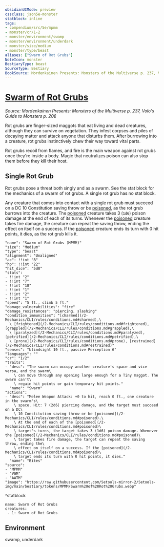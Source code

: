 ```yaml
---
obsidianUIMode: preview
cssclass: json5e-monster
statblock: inline
tags:
- compendium/src/5e/mpmm
- monster/cr/1-2
- monster/environment/swamp
- monster/environment/underdark
- monster/size/medium
- monster/type/beast
aliases: ["Swarm of Rot Grubs"]
NoteIcon: monster
BestiaryType: beast
SourceType: Bestiary
BookSource: Mordenkainen Presents: Monsters of the Multiverse p. 237, Volo's Guide to Monsters p. 208
---
```

# [Swarm of Rot Grubs](2-Mechanics\CLI\bestiary\beast/swarm-of-rot-grubs-mpmm.md)
*Source: Mordenkainen Presents: Monsters of the Multiverse p. 237, Volo's Guide to Monsters p. 208*  

Rot grubs are finger-sized maggots that eat living and dead creatures, although they can survive on vegetation. They infest corpses and piles of decaying matter and attack anyone that disturbs them. After burrowing into a creature, rot grubs instinctively chew their way toward vital parts.

Rot grubs recoil from flames, and fire is the main weapon against rot grubs once they're inside a body. Magic that neutralizes poison can also stop them before they kill their host.

## Single Rot Grub

Rot grubs pose a threat both singly and as a swarm. See the stat block for the mechanics of a swarm of rot grubs. A single rot grub has no stat block.

Any creature that comes into contact with a single rot grub must succeed on a DC 10 Constitution saving throw or be [poisoned](/2-Mechanics/CLI/rules/conditions.md#poisoned), as the rot grub burrows into the creature. The [poisoned](/2-Mechanics/CLI/rules/conditions.md#poisoned) creature takes 3 (`1d6`) poison damage at the end of each of its turns. Whenever the [poisoned](/2-Mechanics/CLI/rules/conditions.md#poisoned) creature takes fire damage, the creature can repeat the saving throw, ending the effect on itself on a success. If the [poisoned](/2-Mechanics/CLI/rules/conditions.md#poisoned) creature ends its turn with 0 hit points, it dies, as the rot grub kills it.

```statblock
"name": "Swarm of Rot Grubs (MPMM)"
"size": "Medium"
"type": "beast"
"alignment": "Unaligned"
"ac": !!int "8"
"hp": !!int "22"
"hit_dice": "5d8"
"stats":
- !!int "2"
- !!int "7"
- !!int "10"
- !!int "1"
- !!int "2"
- !!int "1"
"speed": "5 ft., climb 5 ft."
"damage_vulnerabilities": "fire"
"damage_resistances": "piercing, slashing"
"condition_immunities": "[charmed](/2-Mechanics/CLI/rules/conditions.md#charmed),\
  \ [frightened](/2-Mechanics/CLI/rules/conditions.md#frightened), [grappled](/2-Mechanics/CLI/rules/conditions.md#grappled),\
  \ [paralyzed](/2-Mechanics/CLI/rules/conditions.md#paralyzed), [petrified](/2-Mechanics/CLI/rules/conditions.md#petrified),\
  \ [prone](/2-Mechanics/CLI/rules/conditions.md#prone), [restrained](/2-Mechanics/CLI/rules/conditions.md#restrained)"
"senses": "blindsight 10 ft., passive Perception 6"
"languages": ""
"cr": "1/2"
"traits":
- "desc": "The swarm can occupy another creature's space and vice versa, and the swarm\
    \ can move through any opening large enough for a Tiny maggot. The swarm can't\
    \ regain hit points or gain temporary hit points."
  "name": "Swarm"
"actions":
- "desc": "Melee Weapon Attack: +0 to hit, reach 0 ft., one creature in the swarm's\
    \ space. Hit: 7 (2d6) piercing damage, and the target must succeed on a DC\
    \ 10 Constitution saving throw or be [poisoned](/2-Mechanics/CLI/rules/conditions.md#poisoned).\
    \ At the end of each of the [poisoned](/2-Mechanics/CLI/rules/conditions.md#poisoned)\
    \ target's turns, the target takes 3 (1d6) poison damage. Whenever the [poisoned](/2-Mechanics/CLI/rules/conditions.md#poisoned)\
    \ target takes fire damage, the target can repeat the saving throw, ending the\
    \ effect on itself on a success. If the [poisoned](/2-Mechanics/CLI/rules/conditions.md#poisoned)\
    \ target ends its turn with 0 hit points, it dies."
  "name": "Bites"
"source":
- "MPMM"
- "VGM"
- "AATM"
"image": "https://raw.githubusercontent.com/5etools-mirror-2/5etools-img/main/bestiary/tokens/MPMM/Swarm%20of%20Rot%20Grubs.webp"
```
^statblock

```encounter-table
name: Swarm of Rot Grubs
creatures:
 - 1: Swarm of Rot Grubs
```

## Environment

swamp, underdark